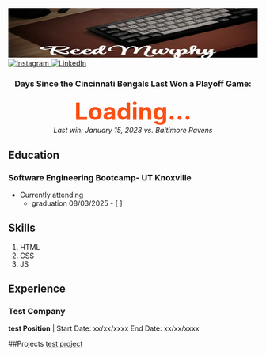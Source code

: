 <img src="IMG_4626.jpg" alt="name" width="900px" height="100px">
<a href="https://instagram.com/Reed_Murphy">
  <img src="https://cdn.jsdelivr.net/npm/simple-icons@v3/icons/instagram.svg" alt="Instagram" width="30px"/>
</a>
<a href="https://linkedin.com/in/reed-murphy-509a73235">
  <img src="https://cdn.jsdelivr.net/gh/devicons/devicon/icons/linkedin/linkedin-original.svg" alt="LinkedIn" width="30px"/>
</a>

<!-- BEGIN BENGALS COUNTER -->
<div align='center'><h3>Days Since the Cincinnati Bengals Last Won a Playoff Game:</h3>
<div style='font-size:48px; font-weight:bold; color:#FB4F14;'>Loading...</div>
<div><i>Last win: January 15, 2023 vs. Baltimore Ravens</i></div></div>
<!-- END BENGALS COUNTER -->

## Education
### Software Engineering Bootcamp- UT Knoxville
- Currently attending
  - graduation 08/03/2025 - [ ]
 
## Skills
1. HTML
2. CSS
3. JS

## Experience 
### Test Company 
**test Position** | Start Date: xx/xx/xxxx End Date: xx/xx/xxxx

##Projects
[test project](https://github.com/yourusername/new-project)


